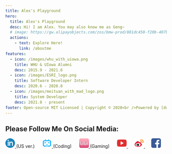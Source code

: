 ```yaml
---
title: Alex's Playground
hero:
  title: Alex's Playground
  desc: Hi! I am Alex. You may also know me as Geng~
  # image: https://gw.alipayobjects.com/zos/bmw-prod/881dc458-f20b-407b-947a-95104b5ec82b/k79dm8ih_w144_h144.png
  actions:
    - text: Explore Here!
      link: /aboutme
features:
  - icon: /images/whu_with_uiowa.png
    title: WHU & UIowa Alumni
    desc: 2015.9 - 2021.6
  - icon: /images/ESRI_logo.png
    title: Software Developer Intern
    desc: 2020.6 - 2020.8
  - icon: /images/meituan_with_mad_logo.png
    title: System Developer
    desc: 2021.8 - present
footer: Open-source MIT Licensed | Copyright © 2020<br />Powered by [dumi](https://d.umijs.org), developed by Alex (Geng) Tian
---
```


## Please Follow Me On Social Media:

<a href="https://www.linkedin.com/in/gengtian/">
  <img src="../public/images/linkedin.png"  width="30"/>
</a>(US ver.)  &nbsp;&nbsp;&nbsp;&nbsp;

<a href="https://space.bilibili.com/470259814">
  <img src="../public/images/bilibili.png" alt="drawing" width="30"/>
</a>(Coding) &nbsp;&nbsp;&nbsp;&nbsp;

<a href="https://space.bilibili.com/11462109">
  <img src="../public/images/bilibili(red).png" alt="drawing" width="30"/>
</a>(Gaming) &nbsp;&nbsp;&nbsp;&nbsp;

<a href="https://www.youtube.com/channel/UCQ_a1womz3A70MlHaYKM1aQ">
  <img src="../public/images/youtube.png" alt="drawing" width="30"/>
</a> &nbsp;&nbsp;&nbsp;&nbsp;

<a href="https://weibo.com/u/1928983975">
  <img src="../public/images/weibo.png" alt="drawing" width="30"/>
</a> &nbsp;&nbsp;&nbsp;&nbsp;

<a href="https://www.facebook.com/tian.geng.90">
  <img src="../public/images/facebook.png" alt="drawing" width="30"/>
</a> &nbsp;&nbsp;&nbsp;&nbsp;
